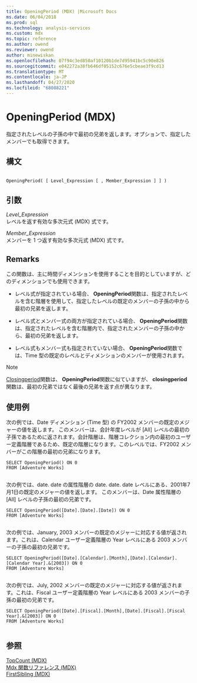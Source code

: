 ```yaml
---
title: OpeningPeriod (MDX) |Microsoft Docs
ms.date: 06/04/2018
ms.prod: sql
ms.technology: analysis-services
ms.custom: mdx
ms.topic: reference
ms.author: owend
ms.reviewer: owend
author: minewiskan
ms.openlocfilehash: 07f94c3ed850af10120b1de7d95941bc5c90e826
ms.sourcegitcommit: e042272a38fb646df05152c676e5cbeae3f9cd13
ms.translationtype: MT
ms.contentlocale: ja-JP
ms.lasthandoff: 04/27/2020
ms.locfileid: "68088221"
---
```

# <a name="openingperiod-mdx"></a>OpeningPeriod (MDX)


  指定されたレベルの子孫の中で最初の兄弟を返します。オプションで、指定したメンバーでも取得できます。  
  
## <a name="syntax"></a>構文  
  
```  
  
OpeningPeriod( [ Level_Expression [ , Member_Expression ] ] )  
```  
  
## <a name="arguments"></a>引数  
 *Level_Expression*  
 レベルを返す有効な多次元式 (MDX) 式です。  
  
 *Member_Expression*  
 メンバーを 1 つ返す有効な多次元式 (MDX) 式です。  
  
## <a name="remarks"></a>Remarks  
 この関数は、主に時間ディメンションを使用することを目的としていますが、どのディメンションでも使用できます。  
  
-   レベル式が指定されている場合、 **OpeningPeriod**関数は、指定されたレベルを含む階層を使用して、指定したレベルの既定のメンバーの子孫の中から最初の兄弟を返します。  
  
-   レベル式とメンバー式の両方が指定されている場合、 **OpeningPeriod**関数は、指定されたレベルを含む階層内で、指定されたメンバーの子孫の中から、最初の兄弟を返します。  
  
-   レベル式もメンバー式も指定されていない場合、 **OpeningPeriod**関数では、Time 型の既定のレベルとディメンションのメンバーが使用されます。  
  
> [!NOTE]  
>  [Closingperiod](../mdx/closingperiod-mdx.md)関数は、 **OpeningPeriod**関数に似ていますが、 **closingperiod**関数は、最初の兄弟ではなく最後の兄弟を返す点が異なります。  
  
## <a name="examples"></a>使用例  
 次の例では、Date ディメンション (Time 型) の FY2002 メンバーの既定のメジャーの値を返します。 このメンバーは、会計年度レベルが [All] レベルの最初の子孫であるために返されます。会計階層は、階層コレクション内の最初のユーザー定義階層であるため、既定の階層になります。このレベルでは、FY2002 メンバーがこの階層の最初の兄弟になります。  
  
```  
SELECT OpeningPeriod() ON 0  
FROM [Adventure Works]  
  
```  
  
 次の例では、date. date の属性階層の date. date. date レベルにある、2001年7月1日の既定のメジャーの値を返します。 このメンバーは、Date 属性階層の [All] レベルの子孫の最初の兄弟です。  
  
```  
SELECT OpeningPeriod([Date].[Date].[Date]) ON 0  
FROM [Adventure Works]  
  
```  
  
 次の例では、January, 2003 メンバーの既定のメジャーに対応する値が返されます。これは、Calendar ユーザー定義階層の Year レベルにある 2003 メンバーの子孫の最初の兄弟です。  
  
```  
SELECT OpeningPeriod([Date].[Calendar].[Month],[Date].[Calendar].[Calendar Year].&[2003]) ON 0  
FROM [Adventure Works]  
  
```  
  
 次の例では、July, 2002 メンバーの既定のメジャーに対応する値が返されます。これは、Fiscal ユーザー定義階層の Year レベルにある 2003 メンバーの子孫の最初の兄弟です。  
  
```  
SELECT OpeningPeriod([Date].[Fiscal].[Month],[Date].[Fiscal].[Fiscal Year].&[2003]) ON 0  
FROM [Adventure Works]  
  
```  
  
## <a name="see-also"></a>参照  
 [TopCount &#40;MDX&#41;](../mdx/topcount-mdx.md)   
 [Mdx 関数リファレンス &#40;MDX&#41;](../mdx/mdx-function-reference-mdx.md)   
 [FirstSibling &#40;MDX&#41;](../mdx/firstsibling-mdx.md)  
  
  
